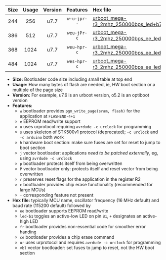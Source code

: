 |Size|Usage|Version|Features|Hex file|
|:-:|:-:|:-:|:-:|:--|
|244|256|u7.7|`w-u-jpr--`|[urboot_mega-r3_2mhz_250000bps_led+b7_ur_vbl.hex](https://raw.githubusercontent.com/stefanrueger/urboot.hex/main/boards/mega-r3/fcpu_2mhz/250000_bps/urboot_mega-r3_2mhz_250000bps_led+b7_ur_vbl.hex)|
|386|512|u7.7|`weu-jPr-c`|[urboot_mega-r3_2mhz_250000bps_ee_led+b7_fr_ce_ur_vbl.hex](https://raw.githubusercontent.com/stefanrueger/urboot.hex/main/boards/mega-r3/fcpu_2mhz/250000_bps/urboot_mega-r3_2mhz_250000bps_ee_led+b7_fr_ce_ur_vbl.hex)|
|368|1024|u7.7|`weu-hpr-c`|[urboot_mega-r3_2mhz_250000bps_ee_led+b7_fr_ce_ur.hex](https://raw.githubusercontent.com/stefanrueger/urboot.hex/main/boards/mega-r3/fcpu_2mhz/250000_bps/urboot_mega-r3_2mhz_250000bps_ee_led+b7_fr_ce_ur.hex)|
|484|1024|u7.7|`wes-hpr-c`|[urboot_mega-r3_2mhz_250000bps_ee_led+b7_fr_ce.hex](https://raw.githubusercontent.com/stefanrueger/urboot.hex/main/boards/mega-r3/fcpu_2mhz/250000_bps/urboot_mega-r3_2mhz_250000bps_ee_led+b7_fr_ce.hex)|

- **Size:** Bootloader code size including small table at top end
- **Usage:** How many bytes of flash are needed, ie, HW boot section or a multiple of the page size
- **Version:** For example, u7.6 is an urboot version, o5.2 is an optiboot version
- **Features:**
  + `w` bootloader provides `pgm_write_page(sram, flash)` for the application at `FLASHEND-4+1`
  + `e` EEPROM read/write support
  + `u` uses urprotocol requiring `avrdude -c urclock` for programming
  + `s` uses skeleton of STK500v1 protocol (deprecated); `-c urclock` and `-c arduino` both work
  + `h` hardware boot section: make sure fuses are set for reset to jump to boot section
  + `j` vector bootloader: applications *need to be patched externally*, eg, using `avrdude -c urclock`
  + `p` bootloader protects itself from being overwritten
  + `P` vector bootloader only: protects itself and reset vector from being overwritten
  + `r` preserves reset flags for the application in the register R2
  + `c` bootloader provides chip erase functionality (recommended for large MCUs)
  + `-` corresponding feature not present
- **Hex file:** typically MCU name, oscillator frequency (16 MHz default) and baud rate (115200 default) followed by
  + `ee` bootloader supports EEPROM read/write
  + `led-b1` toggles an active-low LED on pin `B1`, `+` designates an active-high LED
  + `fr` bootloader provides non-essential code for smoother error handing
  + `ce` bootloader provides a chip erase command
  + `ur` uses urprotocol and requires `avrdude -c urclock` for programming
  + `vbl` vector bootloader: set fuses to jump to reset, not the HW boot section
